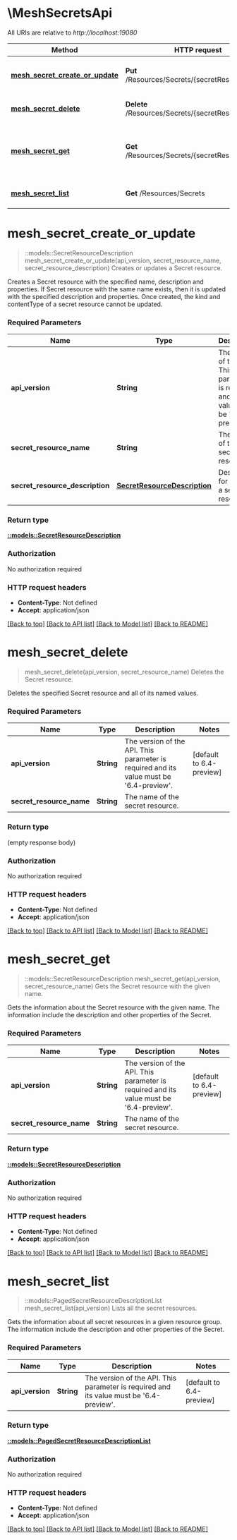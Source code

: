 # \MeshSecretsApi

All URIs are relative to *http://localhost:19080*

Method | HTTP request | Description
------------- | ------------- | -------------
[**mesh_secret_create_or_update**](MeshSecretsApi.md#mesh_secret_create_or_update) | **Put** /Resources/Secrets/{secretResourceName} | Creates or updates a Secret resource.
[**mesh_secret_delete**](MeshSecretsApi.md#mesh_secret_delete) | **Delete** /Resources/Secrets/{secretResourceName} | Deletes the Secret resource.
[**mesh_secret_get**](MeshSecretsApi.md#mesh_secret_get) | **Get** /Resources/Secrets/{secretResourceName} | Gets the Secret resource with the given name.
[**mesh_secret_list**](MeshSecretsApi.md#mesh_secret_list) | **Get** /Resources/Secrets | Lists all the secret resources.


# **mesh_secret_create_or_update**
> ::models::SecretResourceDescription mesh_secret_create_or_update(api_version, secret_resource_name, secret_resource_description)
Creates or updates a Secret resource.

Creates a Secret resource with the specified name, description and properties. If Secret resource with the same name exists, then it is updated with the specified description and properties. Once created, the kind and contentType of a secret resource cannot be updated.

### Required Parameters

Name | Type | Description  | Notes
------------- | ------------- | ------------- | -------------
  **api_version** | **String**| The version of the API. This parameter is required and its value must be &#39;6.4-preview&#39;. | [default to 6.4-preview]
  **secret_resource_name** | **String**| The name of the secret resource. | 
  **secret_resource_description** | [**SecretResourceDescription**](SecretResourceDescription.md)| Description for creating a secret resource. | 

### Return type

[**::models::SecretResourceDescription**](SecretResourceDescription.md)

### Authorization

No authorization required

### HTTP request headers

 - **Content-Type**: Not defined
 - **Accept**: application/json

[[Back to top]](#) [[Back to API list]](../README.md#documentation-for-api-endpoints) [[Back to Model list]](../README.md#documentation-for-models) [[Back to README]](../README.md)

# **mesh_secret_delete**
> mesh_secret_delete(api_version, secret_resource_name)
Deletes the Secret resource.

Deletes the specified Secret resource and all of its named values.

### Required Parameters

Name | Type | Description  | Notes
------------- | ------------- | ------------- | -------------
  **api_version** | **String**| The version of the API. This parameter is required and its value must be &#39;6.4-preview&#39;. | [default to 6.4-preview]
  **secret_resource_name** | **String**| The name of the secret resource. | 

### Return type

 (empty response body)

### Authorization

No authorization required

### HTTP request headers

 - **Content-Type**: Not defined
 - **Accept**: application/json

[[Back to top]](#) [[Back to API list]](../README.md#documentation-for-api-endpoints) [[Back to Model list]](../README.md#documentation-for-models) [[Back to README]](../README.md)

# **mesh_secret_get**
> ::models::SecretResourceDescription mesh_secret_get(api_version, secret_resource_name)
Gets the Secret resource with the given name.

Gets the information about the Secret resource with the given name. The information include the description and other properties of the Secret.

### Required Parameters

Name | Type | Description  | Notes
------------- | ------------- | ------------- | -------------
  **api_version** | **String**| The version of the API. This parameter is required and its value must be &#39;6.4-preview&#39;. | [default to 6.4-preview]
  **secret_resource_name** | **String**| The name of the secret resource. | 

### Return type

[**::models::SecretResourceDescription**](SecretResourceDescription.md)

### Authorization

No authorization required

### HTTP request headers

 - **Content-Type**: Not defined
 - **Accept**: application/json

[[Back to top]](#) [[Back to API list]](../README.md#documentation-for-api-endpoints) [[Back to Model list]](../README.md#documentation-for-models) [[Back to README]](../README.md)

# **mesh_secret_list**
> ::models::PagedSecretResourceDescriptionList mesh_secret_list(api_version)
Lists all the secret resources.

Gets the information about all secret resources in a given resource group. The information include the description and other properties of the Secret.

### Required Parameters

Name | Type | Description  | Notes
------------- | ------------- | ------------- | -------------
  **api_version** | **String**| The version of the API. This parameter is required and its value must be &#39;6.4-preview&#39;. | [default to 6.4-preview]

### Return type

[**::models::PagedSecretResourceDescriptionList**](PagedSecretResourceDescriptionList.md)

### Authorization

No authorization required

### HTTP request headers

 - **Content-Type**: Not defined
 - **Accept**: application/json

[[Back to top]](#) [[Back to API list]](../README.md#documentation-for-api-endpoints) [[Back to Model list]](../README.md#documentation-for-models) [[Back to README]](../README.md)

